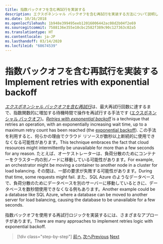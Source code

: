 ```yaml
---
title: 指数バックオフを含む再試行を実装する
description: エクスポネンシャル バックオフを含む再試行を実装する方法について説明します。
ms.date: 10/16/2018
ms.openlocfilehash: 1b948e399495eeb12016006442ac08d2b04f2e69
ms.sourcegitcommit: 7588136e355e10cbc2582f389c90c127363c02a5
ms.translationtype: HT
ms.contentlocale: ja-JP
ms.lasthandoff: 03/14/2020
ms.locfileid: "68674539"
---
```

# <a name="implement-retries-with-exponential-backoff"></a><span data-ttu-id="ebdac-103">指数バックオフを含む再試行を実装する</span><span class="sxs-lookup"><span data-stu-id="ebdac-103">Implement retries with exponential backoff</span></span>

<span data-ttu-id="ebdac-104">[*エクスポネンシャル バックオフを含む再試行*](/azure/architecture/patterns/retry)は、最大再試行回数に達するまで、指数関数的に増加する待機時間で操作を再試行する手法です ([エクスポネンシャル バックオフ](https://en.wikipedia.org/wiki/Exponential_backoff))。</span><span class="sxs-lookup"><span data-stu-id="ebdac-104">[*Retries with exponential backoff*](/azure/architecture/patterns/retry) is a technique that retries an operation, with an exponentially increasing wait time, up to a maximum retry count has been reached (the [exponential backoff](https://en.wikipedia.org/wiki/Exponential_backoff)).</span></span> <span data-ttu-id="ebdac-105">この手法を利用すると、何らかの理由でクラウド リソースが数秒以上断続的に使用できなくなる可能性があります。</span><span class="sxs-lookup"><span data-stu-id="ebdac-105">This technique embraces the fact that cloud resources might intermittently be unavailable for more than a few seconds for any reason.</span></span> <span data-ttu-id="ebdac-106">たとえば、オーケストレーターは、負荷分散のためにコンテナーをクラスター内の別ノードに移動している可能性があります。</span><span class="sxs-lookup"><span data-stu-id="ebdac-106">For example, an orchestrator might be moving a container to another node in a cluster for load balancing.</span></span> <span data-ttu-id="ebdac-107">その間は、一部の要求が失敗する可能性があります。</span><span class="sxs-lookup"><span data-stu-id="ebdac-107">During that time, some requests might fail.</span></span> <span data-ttu-id="ebdac-108">また、SQL Azure のようなデータベースで、負荷分散のためにデータベースを別のサーバーに移動しているときに、データベースを数秒間使用できなくなる例もあります。</span><span class="sxs-lookup"><span data-stu-id="ebdac-108">Another example could be a database like SQL Azure, where a database can be moved to another server for load balancing, causing the database to be unavailable for a few seconds.</span></span>

<span data-ttu-id="ebdac-109">指数バックオフを使用する再試行ロジックを実装するには、さまざまなアプローチがあります。</span><span class="sxs-lookup"><span data-stu-id="ebdac-109">There are many approaches to implement retries logic with exponential backoff.</span></span>

>[!div class="step-by-step"]
><span data-ttu-id="ebdac-110">[前へ](partial-failure-strategies.md)
>[次へ](implement-resilient-entity-framework-core-sql-connections.md)</span><span class="sxs-lookup"><span data-stu-id="ebdac-110">[Previous](partial-failure-strategies.md)
[Next](implement-resilient-entity-framework-core-sql-connections.md)</span></span>
